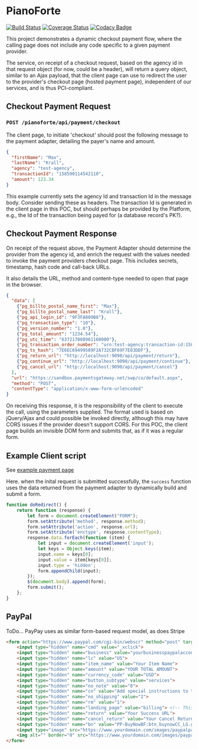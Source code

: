 # PianoForte
[![Build Status](https://travis-ci.org/sothach/pianoforte.svg?branch=master)](https://travis-ci.org/sothach/pianoforte)
[![Coverage Status](https://coveralls.io/repos/github/sothach/pianoforte/badge.svg?branch=master)](https://coveralls.io/github/sothach/pianoforte?branch=master)
[![Codacy Badge](https://api.codacy.com/project/badge/Grade/bb4d91d0da86443c85d58bbf225189a8)](https://www.codacy.com/manual/sothach/pianoforte?utm_source=github.com&amp;utm_medium=referral&amp;utm_content=sothach/pianoforte&amp;utm_campaign=Badge_Grade)

This project demonstrates a dynamic checkout payment flow, where the calling page does not include any code
specific to a given payment provider.

The service, on receipt of a checkout request, based on the agency id in that request object (for now, could be a header),
will return a query object, similar to an Ajax payload, that the client page can use to redirect the user to the
provider's checkout page (hosted payment page), independent of our services, and is thus PCI-compliant.

## Checkout Payment Request
### `POST /pianoforte/api/payment/checkout`
The client page, to initiate 'checkout' should post the following message to the payment adapter, detailing the payer's
name and amount.
```json
{
  "firstName": "Max",
  "lastName": "Krall",
  "agency": "test-agency",
  "transactionId": "158590114542110",
  "amount": 123.34
}
```
This example currently sets the agency Id and transaction Id in the message body.  Consider sending these as headers.
The transaction Id is generated in the client page in this POC, but should perhaps be provided by the Platform, e.g.,
the Id of the transaction being payed for (a database record's PK?).

## Checkout Payment Response
On receipt of the request above, the Payment Adapter should determine the provider from the agency id, and enrich the
request with the values needed to invoke the payment providers checkout page.  This includes secrets, timestamp,
hash code and call-back URLs.

It also details the URL, method and content-type needed to open that page in the browser.
```json
{
  "data": [
    {"pg_billto_postal_name_first": "Max"},
    {"pg_billto_postal_name_last": "Krall"},
    {"pg_api_login_id": "9F3FA809B8"},
    {"pg_transaction_type": "10"},
    {"pg_version_number": "1.0"},
    {"pg_total_amount": "1234.54"},
    {"pg_utc_time": "637217008961160000"},
    {"pg_transaction_order_number": "urn:test-agency:transaction-id:158590114542110"},
    {"pg_ts_hash": "7E6EC69499589F2A732CBF69F7E83DDF"},
    {"pg_return_url": "http://localhost:9090/api/payment/return"},
    {"pg_continue_url": "http://localhost:9090/api/payment/continue"},
    {"pg_cancel_url": "http://localhost:9090/api/payment/cancel"}
  ],
  "url": "https://sandbox.paymentsgateway.net/swp/co/default.aspx",
  "method": "POST",
  "contentType": "application/x-www-form-urlencoded"
}
```
On receiving this response, it is the responsibility of the client to execute the call, using the parameters supplied.
The format used is based on jQuery/Ajax and could possible be invoked directly, although this may have CORS issues if
the provider doesn't support CORS.  For this POC, the client page builds an invisible DOM form and submits that, as if
it was a regular form.
## Example Client script
See [example payment page](src/main/resources/paymentPage.html)

Here. when the inital request is submitted successfully, the `success` function uses the data returned from the payment
adapter to dynamically build and submit a form.

```javascript
function doRedirect() {
    return function (response) {
        let form = document.createElement("FORM");
        form.setAttribute('method', response.method);
        form.setAttribute('action', response.url);
        form.setAttribute('enctype', response.contentType);
        response.data.forEach(function (item) {
            let input = document.createElement('input');
            let keys = Object.keys(item);
            input.name = keys[0];
            input.value = item[keys[0]];
            input.type = 'hidden';
            form.appendChild(input);
        });
        $(document.body).append(form);
        form.submit();
    };
}
```
## PayPal
ToDo... PayPay uses as similar form-based request model, as does Stripe
```html
<form action="https://www.paypal.com/cgi-bin/webscr" method="post" target="_top">
    <input type="hidden" name="cmd" value="_xclick">
    <input type="hidden" name="business" value="yourbusinesspaypalaccountemail@mail.com">
    <input type="hidden" name="lc" value="US">
    <input type="hidden" name="item_name" value="Your Item Name">
    <input type="hidden" name="amount" value="YOUR TOTAL AMOUNT">
    <input type="hidden" name="currency_code" value="USD">
    <input type="hidden" name="button_subtype" value="services">
    <input type="hidden" name="no_note" value="0">
    <input type="hidden" name="cn" value="Add special instructions to the seller:">
    <input type="hidden" name="no_shipping" value="2">
    <input type="hidden" name="rm" value="1">
    <input type="hidden" name="landing_page" value="billing"> <!-- This filed redirect to Billing Page -->
    <input type="hidden" name="return" value="Your Success URL">
    <input type="hidden" name="cancel_return" value="Your Cancel Return URL">
    <input type="hidden" name="bn" value="PP-BuyNowBF:btn_buynowCC_LG.gif:NonHostedGuest">
    <input type="image" src="https://www.yourdomain.com/images/paypalpaynowbtn.gif" border="0" name="submit" alt="PayPal - The safer, easier way to pay online!">
    <img alt="" border="0" src="https://www.yourdomain.com/images/paypalpaynowbtn.gif" width="1" height="1">
</form>
```
